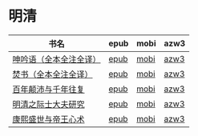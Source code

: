 # 明清

| 书名 | epub | mobi | azw3 |
| --- | --- | --- | --- |
| [呻吟语（全本全注全译）](http://ct.dalanmei.com/f/31084289-571705830-8044ed) | [epub](http://ct.dalanmei.com/f/31084289-571705830-8044ed) | [mobi](http://ct.dalanmei.com/f/31084289-572115617-f384ec) | [azw3](http://ct.dalanmei.com/f/31084289-572138956-224663) |
| [焚书（全本全注全译）](http://ct.dalanmei.com/f/31084289-571631816-1422e3) | [epub](http://ct.dalanmei.com/f/31084289-571631816-1422e3) | [mobi](http://ct.dalanmei.com/f/31084289-572126973-2f65d4) | [azw3](http://ct.dalanmei.com/f/31084289-572186967-fadb40) |
| [百年颠沛与千年往复](http://ct.dalanmei.com/f/31084289-571593567-8c6622) | [epub](http://ct.dalanmei.com/f/31084289-571593567-8c6622) | [mobi](http://ct.dalanmei.com/f/31084289-572131451-13026d) | [azw3](http://ct.dalanmei.com/f/31084289-571986923-67f0d4) |
| [明清之际士大夫研究](http://ct.dalanmei.com/f/31084289-571550127-5fec7c) | [epub](http://ct.dalanmei.com/f/31084289-571550127-5fec7c) | [mobi](http://ct.dalanmei.com/f/31084289-571841261-ed3897) | [azw3](http://ct.dalanmei.com/f/31084289-572066260-3b0955) |
| [康熙盛世与帝王心术](None) | [epub](None) | [mobi](None) | [azw3](None) |
